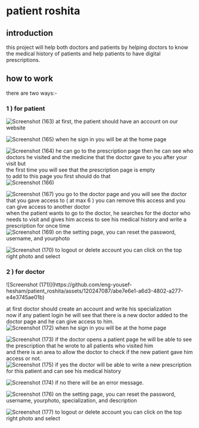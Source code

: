<h1>patient roshita</h1>
<h2>introduction</h2>
this project will help both doctors and patients by helping doctors to know the medical history of patients and help patients to have digital prescriptions.
<h2>how to work</h2>
there are two ways:-

<h3>1 ) for patient</h3>

![Screenshot (163)](https://github.com/eng-yousef-hesham/patient_roshita/assets/120247087/a1fe839d-5f18-4d90-a962-37ef811e5cdd)
at first, the patient should have an account on our website <br>

![Screenshot (165)](https://github.com/eng-yousef-hesham/patient_roshita/assets/120247087/35880214-9ab6-416f-a7a8-20a70293c26c)
when he sign in you will be at the home page<br>

![Screenshot (164)](https://github.com/eng-yousef-hesham/patient_roshita/assets/120247087/a4dfd8b9-d327-4061-8218-f16d55cf43fa)
he can go to the prescription page then he can see who doctors he visited and the medicine that the doctor gave to you after your visit but <br>
the first time you will see that the prescription page is empty<br>
to add to this page you first should do that<br>
![Screenshot (166)](https://github.com/eng-yousef-hesham/patient_roshita/assets/120247087/998f2ee5-2442-4830-a3d3-5bfebe13a1c7)

![Screenshot (167)](https://github.com/eng-yousef-hesham/patient_roshita/assets/120247087/3f33baac-54ed-4ead-8e25-4625a97510cc)
you go to the doctor page and you will see the doctor that you gave access to ( at max 6 ) you can remove this access and you can give access to another doctor<br>
when the patient wants to go to the doctor, he searches for the doctor who needs to visit and gives him access to see his medical history and write a prescription for once time<br>
![Screenshot (169)](https://github.com/eng-yousef-hesham/patient_roshita/assets/120247087/1c1789cb-b3ea-4907-aaef-02a5748a1b87)
on the setting page, you can reset the password, username, and yourphoto<br>

![Screenshot (170)](https://github.com/eng-yousef-hesham/patient_roshita/assets/120247087/38571d50-6423-4953-a8b8-9fb183be8f13)
to logout or delete account you can click on the top right photo and select<br>


<h3>2 ) for doctor</h3>
![Screenshot (171)](https://github.com/eng-yousef-hesham/patient_roshita/assets/120247087/abe7e6e1-a6d3-4802-a277-e4e3745ae01b)

at first doctor should create an account and write his specialization <br>
now if any patient login he will see that there is a new doctor added to the doctor page and he can give access to him.<br>
![Screenshot (172)](https://github.com/eng-yousef-hesham/patient_roshita/assets/120247087/b66556f7-fb1b-44ec-8924-28fd65b820ac)
when he sign in you will be at the home page<br>

![Screenshot (173)](https://github.com/eng-yousef-hesham/patient_roshita/assets/120247087/46565c5e-f7fd-4c5d-9f6b-f3ff087a9fc2)
if the doctor opens a patient page he will be able to see the prescription that he wrote to  all patients who visited him <br>
and there is an area to allow the doctor to check if the new patient gave him access or not.<br>
![Screenshot (175)](https://github.com/eng-yousef-hesham/patient_roshita/assets/120247087/9649545e-2144-4085-93b8-efacc576be79)
if yes the doctor will be able to write a new prescription for this patient and can see his medical history<br>

![Screenshot (174)](https://github.com/eng-yousef-hesham/patient_roshita/assets/120247087/af3f1deb-82a3-47d9-a760-b430c72a471c)
if no there will be an error message.<br>

![Screenshot (176)](https://github.com/eng-yousef-hesham/patient_roshita/assets/120247087/022631d2-cc99-44d3-a4d7-8d78e2d77558)
on the setting page, you can reset the password, username, yourphoto, specialization, and description<br>

![Screenshot (177)](https://github.com/eng-yousef-hesham/patient_roshita/assets/120247087/d235520b-c284-4700-b409-d9b275ef2f03)
to logout or delete account you can click on the top right photo and select<br>

